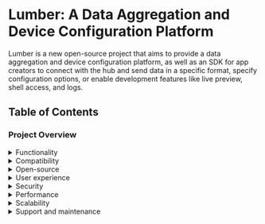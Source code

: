 # Lumber: A Data Aggregation and Device Configuration Platform

Lumber is a new open-source project that aims to provide a data aggregation and device configuration platform, as well as an SDK for app creators to connect with the hub and send data in a specific format, specify configuration options, or enable development features like live preview, shell access, and logs.

## Table of Contents

### Project Overview

<details>
  <summary>Functionality</summary>
  
  LumberHub and LumberSDK will provide a wide range of functionality, including data aggregation, device configuration, and developer-facing features such as live preview, shell access, and logs.
  
  Read more in [Functionality](docs/overview/functionality.md)
</details>

<details>
  <summary>Compatibility</summary>
  
  LumberHub and LumberSDK are designed to be compatible with the existing DepthAI environment and can easily integrate with other tools and technologies.

  
  Read more in [Compatibility](docs/overview/compatibility.md)
</details>

<details>
  <summary>Open-source</summary>
  
  LumberHub and LumberSDK are developed as open-source projects, in collaboration with the community, following best practices for open-source development.


  Read more in [Open-source](docs/overview/open-source.md)
</details>

<details>
  <summary>User experience</summary>
  
  LumberHub and LumberSDK have a user-friendly interface and are easy to use for both developers and end-users.

  Read more in [User experience](docs/overview/user-experience.md)
</details>

<details>
  <summary>Security</summary>
  
  Security is a key consideration in the development of LumberHub and LumberSDK, and appropriate measures are taken to protect user data and device information.

  Read more in [Security](docs/overview/security.md)
</details>

<details>
  <summary>Performance</summary>
  
  Performance is a key consideration in the development of LumberHub and LumberSDK, and ongoing monitoring and optimization is performed to ensure they can handle large amounts of data and handle high user traffic.

  Read more in [Performance](docs/overview/performance.md)
</details>

<details>
  <summary>Scalability</summary>
  
  LumberHub and LumberSDK are designed to scale easily as the number of users and devices increases, using techniques such as microservices architecture, horizontal scaling, caching, and stateless design.

  Read more in [Scalability](docs/overview/scalability.md)
</details>

<details>
  <summary>Support and maintenance</summary>
  
  Ongoing support and maintenance is planned for LumberHub and LumberSDK to ensure that they continue to meet the needs of users over time. This includes creating a maintenance plan, providing ongoing support to users, engaging with the community, and having a clear process in place for handling and addressing issues that arise.

  Read more in [Support and maintenance](docs/overview/support-and-maintenance.md)
</details>
